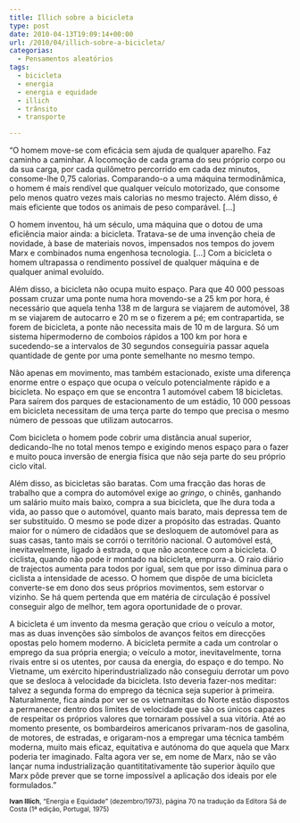 ```yaml
---
title: Illich sobre a bicicleta
type: post
date: 2010-04-13T19:09:14+00:00
url: /2010/04/illich-sobre-a-bicicleta/
categorias:
  - Pensamentos aleatórios
tags:
  - bicicleta
  - energia
  - energia e equidade
  - illich
  - trânsito
  - transporte

---
```

“O homem move-se com eficácia sem ajuda de qualquer aparelho. Faz caminho a caminhar. A locomoção de cada grama do seu próprio corpo ou da sua carga, por cada quilômetro percorrido em cada dez minutos, consome-lhe 0,75 calorias. Comparando-o a uma máquina termodinâmica, o homem é mais rendível que qualquer veículo motorizado, que consome pelo menos quatro vezes mais calorias no mesmo trajecto. Além disso, é mais eficiente que todos os animais de peso comparável. […]

O homem inventou, há um século, uma máquina que o dotou de uma eficiência maior ainda: a bicicleta. Tratava-se de uma invenção cheia de novidade, à base de materiais novos, impensados nos tempos do jovem Marx e combinados numa engenhosa tecnologia. […] Com a bicicleta o homem ultrapassa o rendimento possível de qualquer máquina e de qualquer animal evoluído.

Além disso, a bicicleta não ocupa muito espaço. Para que 40 000 pessoas possam cruzar uma ponte numa hora movendo-se a 25 km por hora, é necessário que aquela tenha 138 m de largura se viajarem de automóvel, 38 m se viajarem de autocarro e 20 m se o fizerem a pé; em contrapartida, se forem de bicicleta, a ponte não necessita mais de 10 m de largura. Só um sistema hipermoderno de comboios rápidos a 100 km por hora e sucedendo-se a intervalos de 30 segundos conseguiria passar aquela quantidade de gente por uma ponte semelhante no mesmo tempo.

Não apenas em movimento, mas também estacionado, existe uma diferença enorme entre o espaço que ocupa o veículo potencialmente rápido e a bicicleta. No espaço em que se encontra 1 automóvel cabem 18 bicicletas. Para saírem dos parques de estacionamento de um estádio, 10 000 pessoas em bicicleta necessitam de uma terça parte do tempo que precisa o mesmo número de pessoas que utilizam autocarros.

Com bicicleta o homem pode cobrir uma distância anual superior, dedicando-lhe no total menos tempo e exigindo menos espaço para o fazer e muito pouca inversão de energia física que não seja parte do seu próprio ciclo vital.

Além disso, as bicicletas são baratas. Com uma fracção das horas de trabalho que a compra do automóvel exige ao _gringo_, o chinês, ganhando um salário muito mais baixo, compra a sua bicicleta, que lhe dura toda a vida, ao passo que o automóvel, quanto mais barato, mais depressa tem de ser substituído. O mesmo se pode dizer a propósito das estradas. Quanto maior for o número de cidadãos que se desloquem de automóvel para as suas casas, tanto mais se corrói o território nacional. O automóvel está, inevitavelmente, ligado à estrada, o que não acontece com a bicicleta. O ciclista, quando não pode ir montado na bicicleta, empurra-a. O raio diário de trajectos aumenta para todos por igual, sem que por isso diminua para o ciclista a intensidade de acesso. O homem que dispõe de uma bicicleta converte-se em dono dos seus próprios movimentos, sem estorvar o vizinho. Se há quem pertenda que em matéria de circulação é possível conseguir algo de melhor, tem agora oportunidade de o provar.

A bicicleta é um invento da mesma geração que criou o veículo a motor, mas as duas invenções são símbolos de avanços feitos em direcções opostas pelo homem moderno. A bicicleta permite a cada um controlar o emprego da sua própria energia; o veículo a motor, inevitavelmente, torna rivais entre si os utentes, por causa da energia, do espaço e do tempo. No Vietname, um exército hiperindustrializado não conseguiu derrotar um povo que se desloca à velocidade da bicicleta. Isto deveria fazer-nos meditar: talvez a segunda forma do emprego da técnica seja superior à primeira. Naturalmente, fica ainda por ver se os vietnamitas do Norte estão dispostos a permanecer dentro dos limites de velocidade que são os únicos capazes de respeitar os próprios valores que tornaram possível a sua vitória. Até ao momento presente, os bombardeiros americanos privaram-nos de gasolina, de motores, de estradas, e origaram-nos a empregar uma técnica também moderna, muito mais eficaz, equitativa e autónoma do que aquela que Marx poderia ter imaginado. Falta agora ver se, em nome de Marx, não se vão lançar numa industrialização quantititativamente tão superior àquilo que Marx pôde prever que se torne impossível a aplicação dos ideais por ele formulados.”

<small><strong>Ivan Illich</strong>, “Energia e Equidade” (dezembro/1973), página 70 na tradução da Editora Sá de Costa (1ª edição, Portugal, 1975)</small>
